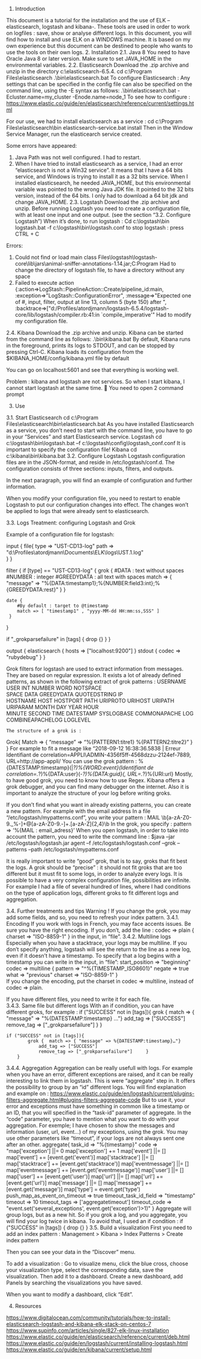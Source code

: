 1.	Introduction


This document is a tutorial for the installation and the use of ELK – elasticsearch, logstash and kibana-. These tools are used in order to work on logfiles : save, show or analyse different logs. 
In this document, you will find how to install and use ELK on a WINDOWS machine.
It is based on my own experience but this document can be destined to people who wants to use the tools on their own logs.
2.	Installation
2.1.	Java 8
You need to have Oracle Java 8 or later version.
Make sure to set JAVA_HOME in the environmental variables.
2.2.	Elasticsearch
Download the .zip archive and unzip in the directory c:\elasticsearch-6.5.4.
cd c:\Program Files\elasticsearch
.\bin\elasticsearch.bat
To configure Elasticsearch : Any settings that can be specified in the config file can also be specified on the command line, using the -E syntax as follows:
.\bin\elasticsearch.bat -Ecluster.name=my_cluster -Enode.name=node_1
To see how to configure : https://www.elastic.co/guide/en/elasticsearch/reference/current/settings.html 

For our use, we had to install elasticsearch as a service : 
cd c:\Program Files\elasticsearch\bin
elasticsearch-service.bat install
Then in the Window Service Manager, run the elasticearch service created.

Some errors have appeared: 
1. Java Path was not well configured. I had to restart.
2. When I have tried to install elasticsearch as a service, I had an error “elasticsearch is not a Win32 service”. It means that I have a 64 bits service, and Windows is trying to install it as a 32 bits service.
When I installed elasticsearch, he needed JAVA_HOME, but this environmental variable was pointed to the wrong Java JDK file. It pointed to the 32 bits version, instead of the 64 bits. I only had to download a 64 bit jdk and change JAVA_HOME.
2.3.	Logstash
Download the .zip archive and unzip.
Before running Logstash you need to create a configuration file, with at least one input and one output. (see the section “3.2. Configure Logstash”)
When it’s done, to run logstash :
Cd c:\logstash\bin
logstash.bat -f c:\logstash\bin\logstash.conf
to stop logstash : press CTRL + C

Errors: 
1.	Could not find or load main class Files\logstash\logstash-core\lib\jars\animal-sniffer-annotations-1.14.jar;C:Program
Had to change the directory of logstash file, to have a directory without any space
2.	Failed to execute action {:action=>LogStash::PipelineAction::Create/pipeline_id:main, :exception=>"LogStash::ConfigurationError", :message=>"Expected one of #, input, filter, output at line 13, column 5 (byte 150) after ", :backtrace=>["d:/Profiles/atordjmann/logstash-6.5.4/logstash-core/lib/logstash/compiler.rb:41:in `compile_imperative'"
Had to modify my configuration file.


2.4.	Kibana
Download the .zip archive and unzip.
Kibana can be started from the command line as follows:
.\bin\kibana.bat
By default, Kibana runs in the foreground, prints its logs to STDOUT, and can be stopped by pressing Ctrl-C.
Kibana loads its configuration from the $KIBANA_HOME/config/kibana.yml file by default

You can go on localhost:5601 and see that everything is working well.

Problem : kibana and logstash are not services. So when I start kibana, I cannot start logstash at the same time. 
	You need to open 2 command prompt

3.	Use

3.1.	Start
Elasticsearch
cd c:\Program Files\elasticsearch\bin\elasticsearch.bat
As you have installed Elasticsearch as a service, you don’t need to start with the command line, you have to go in your “Services” and start Elasticsearch service.
Logstash
cd c:\logstash\bin\logstash.bat –f c:\logstash\config\logstash_conf.conf
It is important to specify the configuration file!
Kibana
cd c:\kibana\bin\kibana.bat
3.2.	Configure Logstash
Logstash configuration files are in the JSON-format, and reside in /etc/logstash/conf.d. The configuration consists of three sections: inputs, filters, and outputs.

In the next paragraph, you will find an example of configuration and further information.

When you modify your configuration file, you need to restart to enable Logstash to put our configuration changes into effect. The changes won’t be applied to logs that were already sent to elasticsearch.

3.3.	Logs Treatment: configuring Logstash and Grok

Example of a configuration file for logstash:

input {
  file{
		type => "UST-CD13-log"
		path => "d:\Profiles\atordjmann\Documents\ELK\logs\UST.1.log"     
	}
}

filter {
 if [type] == "UST-CD13-log" {
     grok {
	   #DATA : text without spaces
	   #NUMBER : integer
	   #GREEDYDATA : all text with spaces
       match => { "message" => "%{DATA:timestamp1};%{NUMBER:field3:int};%{GREEDYDATA:rest}" }
    }

    date {
		#By default : target to @timestamp
        match => [ "timestamp1" , "yyyy-MM-dd HH:mm:ss,SSS" ]
     }
  }

  if "_grokparsefailure" in [tags] {
    drop {}
  }
}
   
output {
	elasticsearch {
		hosts => ["localhost:9200"]
	}
	stdout {
	codec => "rubydebug"
	}
} 

Grok filters for logstash are used to extract information from messages. They are based on regular expression. It exists a lot of already defined patterns, as shown in the following extract of grok patterns : 
USERNAME		USER		INT		NUMBER	WORD		NOTSPACE	
SPACE			DATA		GREEDYDATA	QUOTEDSTRING		IP	
HOSTNAME		HOST		HOSTPORT	PATH		URIPROTO	URIHOST	
URIPATH		URIPARAM	MONTH		DAY		YEAR		HOUR	
MINUTE		SECOND	TIME		DATESTAMP	SYSLOGBASE
COMMONAPACHE LOG			COMBINEAPACHELOG		LOGLEVEL
	
	The structure of a grok is :
Grok{
	Match => { “message” => “%{PATTERN1:titre1} %{PATTERN2:titre2}” }
	}
For example to fit a message like “2018-09-12 16:38:36.5838 | Erreur Identifiant de correlation=APPLI\ADMIN-4356f5ff-4568dzzu-2124ef-7889, URL=http://app-appli/
You can use the grok pattern : %{DATESTAMP:timestamp}(\|*?)%{WORD:event}(Identifiant de correlation=.*?)%{DATA:user}(\-*?)%{DATA:guid}(, URL=.*?)%{URI:url}
Mostly, to have good grok, you need to know how to use Regex.
Kibana offers a grok debugger, and you can find many debugger on the internet. Also it is important to analyze the structure of your log before writing groks.

If you don’t find what you want in already existing patterns, you can create a new pattern. For example with the email address
In a file “/etc/logstash/mypatterns.conf”, you write your pattern :
MAIL \b[a-zA-Z0-9._%-]+@[a-zA-Z0-9.-]+\.[a-zA-Z]{2,4}\b
In the grok, you specify : pattern => ‘%{MAIL : email_adress}’
When you open logstash, in order to take into account the pattern, you need to write the command line : 
	$java –jar /etc/logstash/logstash.jar agent –f /etc/logstash/logstash.conf –grok –patterns –path /etc/logstash/mypatterns.conf

It is really important to write “good” grok, that is to say, groks that fit best the logs. A grok should be “precise” : it should not fit groks that are too different but it must fit to some logs, in order to analyze every logs.
It is possible to have a very complex configuration file, possibilities are infinite. For example I had a file of several hundred of lines, where I had conditions on the type of application logs, different groks to fit different logs and aggregation.


3.4.	Further treatments and tips 
Warning ! If you change the grok, you may add some fields, and so, you need to refresh your index pattern.
3.4.1.	Encoding
If you work with logs in French, you may face accents issues. Be sure you have the right encoding. If you don’t, add the line : codec => plain { charset => "ISO-8859-1" } in the input, in “file”.
3.4.2.	Multiline logs
Especially when you have a stacktrace, your logs may be multiline. If you don’t specify anything, logstash will see the return to the line as a new log, even if it doesn’t have a timestamp.
To specify that a log begins with a timestamp you can write in the input, in “file”:
start_position => "beginning"
		codec => multiline {
			pattern => "^%{TIMESTAMP_ISO8601}"
			negate => true
			what => "previous"
			charset => "ISO-8859-1"
		}	
If you change the encoding, put the charset in codec => multiline, instead of codec => plain.

If you have different files, you need to write it for each file.	
3.4.3.	Same file but different logs
With an if condition, you can have different groks, for example : 
if ("SUCCESS" not in [tags]){
			grok { match => { "message" => "%{DATESTAMP:timestamp} …"}
				add_tag => ["SUCCESS"]
				remove_tag => ["_grokparsefailure"] 	}
		}
	
	if ("SUCCESS" not in [tags]){
			grok { 	match => { "message" => %{DATESTAMP:timestamp}…"}
				add_tag => ["SUCCESS"]
				remove_tag => ["_grokparsefailure"] 	}
		}
		
3.4.4.	Aggregation
Aggregation can be really usefull with logs. For example when you have an error, different exceptions are raised, and it can be really interesting to link them in logstash. This is were “aggregate” step in. It offers the possibility to group by an “id” different logs. You will find explanation and example on : https://www.elastic.co/guide/en/logstash/current/plugins-filters-aggregate.html#plugins-filters-aggregate-code
But to use it, your error and exceptions must have something in common like a timestamp or an ID, that you will specified in the “task-id” parameter of aggregate.
In the “code” parameter, you have to mention what you want to do with your aggregation. For exemple; I have chosen to show the messages and information (user, url, event…) of my exceptions, using the grok. You may use other parameters like “timeout”, if your logs are not always sent one after an other.
aggregate{	task_id => "%{timestamp}"
			code => "map['exception'] ||= 0 
				map['exception'] += 1
				map['event'] ||= []
				map['event'] += [event.get('event')]
				map['stacktrace'] ||= []
				map['stacktrace'] += [event.get('stacktrace')]
				map['eventmessage'] ||= []
				map['eventmessage'] += [event.get('eventmessage')]
				map['user'] ||= []
				map['user'] += [event.get('user')]
				map['url'] ||= []
				map['url'] += [event.get('url')]
				map['message'] ||= []
				map['message'] += [event.get('message')]
				map['type'] = event.get('type')
			push_map_as_event_on_timeout => true
			timeout_task_id_field => "timestamp"
			timeout => 10
			timeout_tags => ['aggregatetimeout']
			timeout_code => "event.set('several_exceptions', event.get('exception')>1)" }
Aggregate will group logs, but as a new hit. So if you grok a log, and you aggregate, you will find your log twice in kibana. To avoid that, I used an if condition :
if ("SUCCESS" in [tags]) {
			drop {}
		}
3.5.	Build a visualization
First you need to add an index pattern : Management > Kibana > Index Patterns > Create index pattern


Then you can see your data in the  “Discover” menu.

To add a visualization : Go to visualize menu, click the blue cross, choose your visualization type, select the corresponding data, save the visualization.
Then add it to a dashboard. Create a new dashboard, add Panels by searching the visualizations you have saved.


When you want to modify a dashboard, click “Edit”. 

4.	Resources

https://www.digitalocean.com/community/tutorials/how-to-install-elasticsearch-logstash-and-kibana-elk-stack-on-centos-7
https://www.supinfo.com/articles/single/827-elk-linux-installation
https://www.elastic.co/guide/en/elasticsearch/reference/current/deb.html
https://www.elastic.co/guide/en/logstash/current/installing-logstash.html
https://www.elastic.co/guide/en/kibana/current/setup.html

